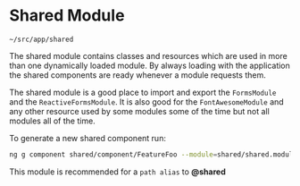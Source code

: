Shared Module
=============

`~/src/app/shared`

The shared module contains classes and resources which are used in more than one dynamically loaded module. By always
loading with the application the shared components are ready whenever a module requests them.

The shared module is a good place to import and export the ``FormsModule``
and the ``ReactiveFormsModule``. It is also good for the ``FontAwesomeModule``
and any other resource used by some modules some of the time but not all modules all of the time.

To generate a new shared component run:

```bash
ng g component shared/component/FeatureFoo --module=shared/shared.module.ts
```

This module is recommended for a `path alias` to **@shared**
